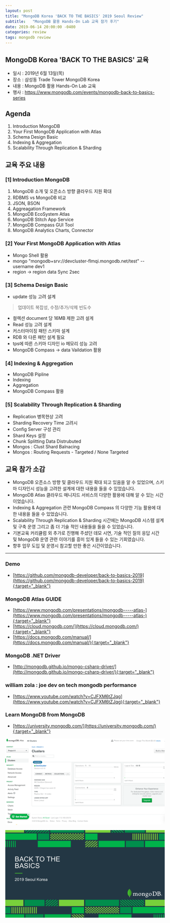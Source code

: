 ```yaml
---
layout: post
title: "MongoDB Korea 'BACK TO THE BASICS' 2019 Seoul Review"
subtitle:   "MongoDB 활용 Hands-On Lab 교육 참가 후기"
date: 2019-06-14 20:00:00 -0400
categories: review
tags: mongodb review
---
```

## MongoDB Korea 'BACK TO THE BASICS' 교육
- 일시 : 2019년 6월 13일(목) 
- 장소 : 삼성동 Trade Tower MongoDB Korea
- 내용 : MongoDB 활용 Hands-On Lab 교육
- 행사 : https://www.mongodb.com/events/mongodb-back-to-basics-series

## Agenda
1. Introduction MongoDB
2. Your First MongoDB Application with Atlas
3. Schema Design Basic
4. Indexing & Aggregation
5. Scalability Through Replication & Sharding

## 교육 주요 내용
### [1] Introduction MongoDB
1. MongoDB 소개 및 오픈소스 방향 클라우드 지원 확대
2. RDBMS vs MongoDB 비교
3. JSON, BSON
4. Aggreagation Framework
5. MongoDB EcoSystem Atlas
6. MongoDB Stitch App Service
7. MongoDB Compass GUI Tool
8. MongoDB Analytics Charts, Connector

### [2] Your First MongoDB Application with Atlas
- Mongo Shell 활용
- mongo "mongodb+srv://devcluster-flmqi.mongodb.net/test" --username dev1
- region -> region data Sync 2sec

### [3] Schema Design Basic
- update 성능 고려 설계
 > 업데이트 복잡성, 수정/추가/삭제 빈도수
- 컬렉션 document 당 16MB 제한 고려 설게
- Read 성능 고려 설계
- 커스터마이징 패턴 스키마 설계
- RDB 와 다른 패턴 설계 필요
- tps에 따른 스키마 디자인 io 메모리 성능 고려
- MongoDB Compass -> data Vaildation 활용

### [4] Indexing & Aggregation
- MongoDB Pipline
- Indexing
- Aggregation
- MongoDB Compass 활용

### [5] Scalability Through Replication & Sharding
- Replication 병목현상 고려 
- Sharding Recovery Time 고려시
- Config Server 구성 관리
- Shard Keys 설정
- Chunk Splitting Data Distrubuted
- Mongos : Clust Shard Balnacing 
- Mongos : Routing Requests - Targeted / None Targeted

## 교육 참가 소감
- MongoDB 오픈소스 방향 및 클라우드 지원 확대 되고 있음을 알 수 있었으며, 스키마 디자인시 성능을 고려한 설계에 대한 내용을 들을 수 있었습니다.
- MongoDB Atlas 클라우드 매니지드 서비스의 다양한 활용에 대해 알 수 있는 시간이었습니다.
- Indexing & Aggregation 관련 MongoDB Compass 의 다양한 기능 활용에 대한 내용을 들을 수 있었습니다.
- Scalability Through Replication & Sharding 시간에는 MongoDB 시스템 설계 및 구축 운영 그리고 좀 더 기술 적인 내용들을 들을 수 있었습니다. 
- 기본교육 커리큘럼 외 추가로 진행해 주셨던 데모 시연, 기술 적인 질의 응답 시간 및 MongoDB 운영 관련 이야기를 흥미 있게 들을 수 있는 기회였습니다.
- 향후 업무 도입 및 운영시 참고할 만한 좋은 시간이었습니다.

---------------------------------------------------

### Demo
- [https://github.com/mongodb-developer/back-to-basics-2019](https://github.com/mongodb-developer/back-to-basics-2019){:target="_blank"}

### MongoDB Atlas GUIDE
- [https://www.mongodb.com/presentations/mongodb-----atlas-](https://www.mongodb.com/presentations/mongodb-----atlas-){:target="_blank"}
- [https://cloud.mongodb.com/](https://cloud.mongodb.com/){:target="_blank"}
- [https://docs.mongodb.com/manual/](https://docs.mongodb.com/manual/){:target="_blank"}

### MongoDB .NET Driver
- [http://mongodb.github.io/mongo-csharp-driver/](http://mongodb.github.io/mongo-csharp-driver/){:target="_blank"}

### william zola : joe dev on tech mongodb performance
- [https://www.youtube.com/watch?v=CJFXM6tZJqg](https://www.youtube.com/watch?v=CJFXM6tZJqg){:target="_blank"}

### Learn MongoDB from MongoDB
- [https://university.mongodb.com/](https://university.mongodb.com/){:target="_blank"}

![img2](/assets/img/post/mongodb/img2.png)

![img1](/assets/img/post/mongodb/img1.png)
